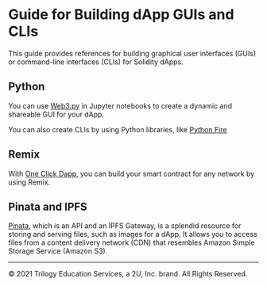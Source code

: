 # Guide for Building dApp GUIs and CLIs

This guide provides references for building graphical user interfaces (GUIs) or command-line interfaces (CLIs) for Solidity dApps.

## Python

You can use [Web3.py](https://web3py.readthedocs.io/en/stable/) in Jupyter notebooks to create a dynamic and shareable GUI for your dApp.

You can also create CLIs by using Python libraries, like [Python Fire](https://github.com/google/python-fire)

## Remix

With [One Click Dapp](https://oneclickdapp.com/), you can build your smart contract for any network by using Remix.

## Pinata and IPFS

[Pinata](https://pinata.cloud/documentation), which is an API and an IPFS Gateway, is a splendid resource for storing and serving files, such as images for a dApp. It allows you to access files from a content delivery network (CDN) that resembles Amazon Simple Storage Service (Amazon S3).

---

© 2021 Trilogy Education Services, a 2U, Inc. brand. All Rights Reserved.
